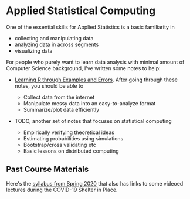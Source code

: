 # Applied Statistical Computing

One of the essential skills for Applied Statistics is a basic familiarity in
- collecting and manipulating data
- analyzing data in across segments
- visualizing data

For people who purely want to learn data analysis with minimal amount of
Computer Science background, I've written some notes to help:
- [Learning R through Examples and Errors](lectures/learning_r_intro.md). After
  going through these notes, you should be able to
  - Collect data from the internet
  - Manipulate messy data into an easy-to-analyze format
  - Summarize/plot data efficiently

- TODO, another set of notes that focuses on statistical computing
  - Empirically verifying theoretical ideas
  - Estimating probabilities using simulations
  - Bootstrap/cross validating etc
  - Basic lessons on distributed computing

## Past Course Materials

Here's the [syllabus from Spring 2020](syllabus.md) that also has links to
some videoed lectures during the COVID-19 Shelter in Place.

